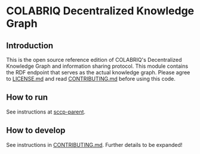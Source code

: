 # COLABRIQ Decentralized Knowledge Graph

## Introduction

This is the open source reference edition of COLABRIQ's Decentralized Knowledge Graph and information sharing protocol. This module contains the RDF endpoint that serves as the actual knowledge graph. Please agree to [LICENSE.md](LICENSE.md) and read [CONTRIBUTING.md](CONTRIBUTING.md) before using this code.

## How to run

See instructions at [sccp-parent](https://github.com/colabriq/sccp-parent).

## How to develop

See instructions in [CONTRIBUTING.md](CONTRIBUTING.md).
Further details to be expanded!


